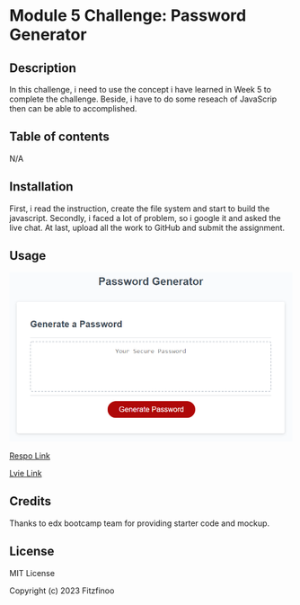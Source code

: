 # Module 5 Challenge: Password Generator

## Description 

In this challenge, i need to use the concept i have learned in Week 5 to complete the challenge. Beside, i have to do some reseach of JavaScrip then can be able to accomplished.

## Table of contents
N/A

## Installation

First, i read the instruction, create the file system and start to build the javascript. Secondly, i faced a lot of problem, so i google it and asked the live chat. At last, upload all the work to GitHub and submit the assignment.

## Usage

![alt text](assets/05-javascript-challenge-demo.png)


<a href="https://github.com/Fitzfinoo/Password-Generator-"> Respo Link </a>

<a href="https://fitzfinoo.github.io/Password-Generator-/"> Lvie Link </a>

## Credits
Thanks to edx bootcamp team for providing starter code and mockup.

## License
MIT License

Copyright (c) 2023 Fitzfinoo
